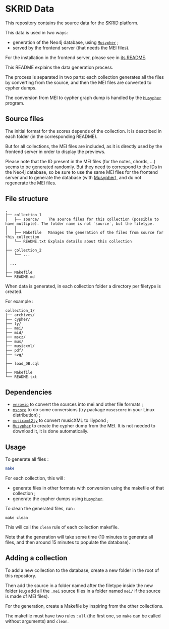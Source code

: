 # SKRID Data

This repository contains the source data for the SKRID platform.

This data is used in two ways:
- generation of the Neo4j database, using [`Musypher`](https://gitlab.inria.fr/skrid/data-ingestion) ;
- served by the frontend server (that needs the MEI files).

For the installation in the frontend server, please see in [its README](https://gitlab.inria.fr/skrid/frontend/-/blob/main/README.md).

<!-- TODO: update the following part of the README -->

This README explains the data generation process.

The process is separated in two parts: each collection generates all the files by converting from the source, and then the MEI files are converted to cypher dumps.

The conversion from MEI to cypher graph dump is handled by the [`Musypher`](https://gitlab.inria.fr/skrid/data-ingestion) program.

## Source files
The initial format for the scores depends of the collection.
It is described in each folder (in the corresponding README).

But for all collections, the MEI files are included, as it is directly used by the frontend server in order to display the previews.

Please note that the ID present in the MEI files (for the notes, chords, ...) seems to be generated randomly.
But they need to correspond to the IDs in the Neo4j database, so be sure to use the same MEI files for the frontend server and to generate the database (with [Musypher](https://gitlab.inria.fr/gitlab/skrid/data-ingestion)), and do not regenerate the MEI files.

## File structure
```
.
├── collection_1
│   ├── source/    The source files for this collection (possible to have multiple). The folder name is not `source`, but the filetype.
│   │
│   ├── Makefile   Manages the generation of the files from source for this collection
│   └── README.txt Explain details about this collection
│
├── collection_2
│   └── ...
│
│ ...
│
├── Makefile
└── README.md
```

When data is generated, in each collection folder a directory per filetype is created.

For example :
```
collection_1/
├── archives/
├── cypher/
├── ly/
├── mei/
├── mid/
├── mscz/
├── mus/
├── musicxml/
├── pdf/
├── svg/
│
├── load_DB.cql
│
├── Makefile
└── README.txt
```

## Dependencies
- [`verovio`](https://book.verovio.org/installing-or-building-from-sources/command-line.html) to convert the sources into mei and other file formats ;
- [`mscore`](https://musescore.org/en/download) to do some conversions (try package `musescore` in your Linux distribution) ;
- [`musicxml2ly`](https://manpages.ubuntu.com/manpages/trusty/man1/musicxml2ly.1.html) to convert musicXML to lilypond ;
- [`Musypher`](https://gitlab.inria.fr/skrid/data-ingestion) to create the cypher dump from the MEI. It is not needed to download it, it is done automatically.

## Usage
To generate all files :
```bash
make
```
For each collection, this will :
- generate files in other formats with conversion using the makefile of that collection ;
- generate the cypher dumps using [`Musypher`](https://gitlab.inria.fr/skrid/data-ingestion).

To clean the generated files, run :
```
make clean
```
This will call the `clean` rule of each collection makefile.


Note that the generation will take some time (10 minutes to generate all files, and then around 15 minutes to populate the database).

## Adding a collection
To add a new collection to the database, create a new folder in the root of this repository.

Then add the source in a folder named after the filetype inside the new folder (e.g add all the `.mei` source files in a folder named `mei/` if the source is made of MEI files).

For the generation, create a Makefile by inspiring from the other collections.

The makefile must have two rules : `all` (the first one, so `make` can be called without arguments) and `clean`.
